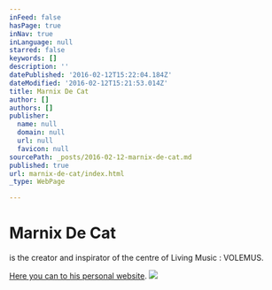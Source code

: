 ```yaml
---
inFeed: false
hasPage: true
inNav: true
inLanguage: null
starred: false
keywords: []
description: ''
datePublished: '2016-02-12T15:22:04.184Z'
dateModified: '2016-02-12T15:21:53.014Z'
title: Marnix De Cat
author: []
authors: []
publisher:
  name: null
  domain: null
  url: null
  favicon: null
sourcePath: _posts/2016-02-12-marnix-de-cat.md
published: true
url: marnix-de-cat/index.html
_type: WebPage

---
```

# Marnix De Cat

is the creator and inspirator of the centre of Living Music : VOLEMUS.

[Here you can to his personal website][0].
![](https://the-grid-user-content.s3-us-west-2.amazonaws.com/3a4cdd04-b4b4-4927-9c02-528c863ebf75.jpg)

[0]: http://thegrid.ai/marnix-de-cat